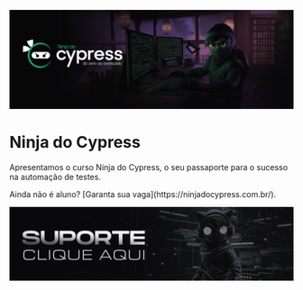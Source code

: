 ![Ninja do Cypress](https://raw.githubusercontent.com/ninjadocypress/.github/refs/heads/main/.github/cover.png)

<h1>Ninja do Cypress</h1>

<p>Apresentamos o curso Ninja do Cypress, o seu passaporte para o sucesso na automação de testes.</p>
Ainda não é aluno? [Garanta sua vaga](https://ninjadocypress.com.br/).

<p></p>
<a href="https://github.com/orgs/ninjadocypress/discussions">
  <img src="https://raw.githubusercontent.com/ninjadocypress/.github/refs/heads/main/.github/cover-support.png" alt="Suporte Ninja do Cypress">
</a>
